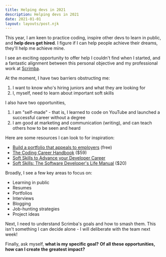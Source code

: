 ```yaml
---
title: Helping devs in 2021
description: Helping devs in 2021
date: 2021-01-01
layout: layouts/post.njk
---
```


This year, I am keen to practice coding, inspire other devs to learn in public, and **help devs get hired**. I figure if I can help people achieve their dreams, they'll help me achieve mine.

I see an exciting opportunity to offer help I couldn't find when I started, and a fantastic alignment between this personal objective and my professional work at [Scrimba](https://scrimba.com).

At the moment, I have two barriers obstructing me:

1. I want to know who's hiring juniors and what they are looking for
2. I, myself, need to learn about important soft skills

I also have two opportunities,

1. I am "self-made" - that is, I learned to code on YouTube and launched a successful career without a degree
2. I am good at marketing and communication (writing), and can teach others how to be seen and heard

Here are some resources I can look to for inspiration:

- [Build a portfolio that appeals to employers](https://www.joshwcomeau.com/effective-portfolio/) (free)
- [The Coding Career Handbook](https://www.learninpublic.org/) ($59)
- [Soft Skills to Advance your Developer Career](https://www.amazon.co.uk/Soft-Skills-Advance-Developer-Career/dp/1484250915/ref=sr_1_15?dchild=1&keywords=soft+skills&qid=1609510240&sr=8-15)
- [Soft Skills: The Software Developer's Life Manual](https://www.amazon.co.uk/Soft-Skills-Software-Developers-Manual/dp/0999081446/ref=sr_1_1?dchild=1&keywords=soft+skills&qid=1609510240&sr=8-1) ($20)

Broadly, I see a few key areas to focus on:

- Learning in public
- Resumes
- Portfolios
- Interviews
- Blogging
- Job-hunting strategies
- Project ideas

Next, I need to understand Scrimba's goals and how to smash them. This isn't something I can decide alone - I will deliberate with the team next week!

Finally, ask myself, **what is my specific goal?** **Of all these opportunities, how can I create the greatest impact?**